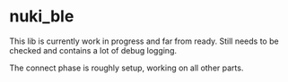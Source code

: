 # nuki_ble
This lib is currently work in progress and far from ready. 
Still needs to be checked and contains a lot of debug logging.

The connect phase is roughly setup, working on all other parts.
